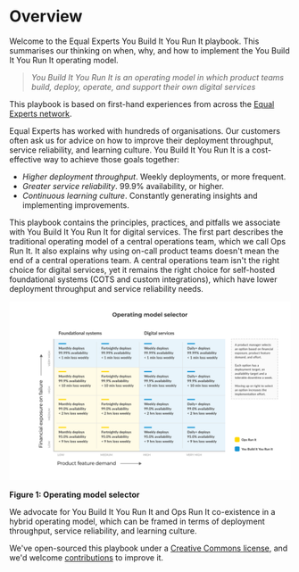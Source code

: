 # Overview

Welcome to the Equal Experts You Build It You Run It playbook. This summarises our thinking on when, why, and how to implement the You Build It You Run It operating model. 

> *You Build It You Run It is an operating model in which product teams build, deploy, operate, and support their own digital services*

This playbook is based on first-hand experiences from across the [Equal Experts network](https://www.equalexperts.com/our-people/our-network/).

Equal Experts has worked with hundreds of organisations. Our customers often ask us for advice on how to improve their deployment throughput, service reliability, and learning culture. You Build It You Run It is a cost-effective way to achieve those goals together:

* *Higher deployment throughput*. Weekly deployments, or more frequent.
* *Greater service reliability*. 99.9% availability, or higher.
* *Continuous learning culture*. Constantly generating insights and implementing improvements.

This playbook contains the principles, practices, and pitfalls we associate with You Build It You Run It for digital services. The first part describes the traditional operating model of a central operations team, which we call Ops Run It. It also explains why using on-call product teams doesn't mean the end of a central operations team. A central operations team isn't the right choice for digital services, yet it remains the right choice for self-hosted foundational systems (COTS and custom integrations), which have lower deployment throughput and service reliability needs.

![](.gitbook/assets/practices/operating-model-selector.png)

**Figure 1: Operating model selector**

We advocate for You Build It You Run It and Ops Run It co-existence in a hybrid operating model, which can be framed in terms of deployment throughput, service reliability, and learning culture. 

We've open-sourced this playbook under a [Creative Commons license](https://creativecommons.org/licenses/by-nc/4.0/), and we'd welcome [contributions](https://you-build-it-you-run-it.playbook.ee/contribute) to improve it.
